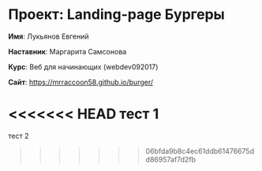 # Проект: Landing-page Бургеры

**Имя**: Лукьянов Евгений

**Наставник**: Маргарита Самсонова

**Курс**: Веб для начинающих (webdev092017)

**Сайт**: https://mrraccoon58.github.io/burger/


<<<<<<< HEAD
тест 1
=======
тест 2
>>>>>>> 06bfda9b8c4ec61ddb61476675dd86957af7d2fb
